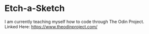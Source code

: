 # Etch-a-Sketch

I am currently teaching myself how to code through The Odin Project.
Linked Here: https://www.theodinproject.com/
